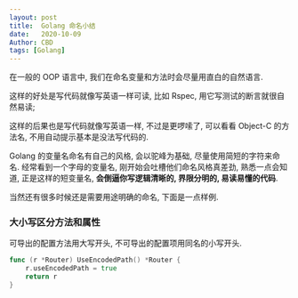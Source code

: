 ```yaml
---
layout: post
title:  Golang 命名小结
date:   2020-10-09
Author: CBD
tags: [Golang]
---
```


在一般的 OOP 语言中, 我们在命名变量和方法时会尽量用直白的自然语言.

这样的好处是写代码就像写英语一样可读, 比如 Rspec, 用它写测试的断言就很自然易读;

这样的后果也是写代码就像写英语一样, 不过是更啰嗦了, 可以看看 Object-C 的方法名, 不用自动提示基本是没法写代码的.

Golang 的变量名命名有自己的风格, 会以驼峰为基础, 尽量使用简短的字符来命名. 经常看到一个字母的变量名, 刚开始会吐槽他们命名风格真差劲, 熟悉一点会知道, 正是这样的短变量名, **会倒逼你写逻辑清晰的, 界限分明的, 易读易懂的代码**.

当然还有很多时候还是需要用途明确的命名, 下面是一点样例.

### 大小写区分方法和属性

可导出的配置方法用大写开头, 不可导出的配置项用同名的小写开头.

```go
func (r *Router) UseEncodedPath() *Router {
	r.useEncodedPath = true
	return r
}
```



